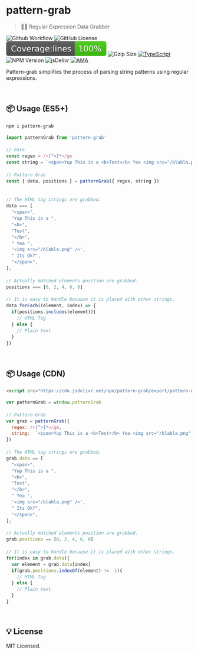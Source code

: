 # pattern-grab

> 🤛🏻 Regular Expression Data Grabber

![Github Workflow](https://github.com/hmmhmmhm/pattern-grab/actions/workflows/test.yml/badge.svg)
![GitHub License](https://img.shields.io/github/license/hmmhmmhm/pattern-grab)
![Jest Coverage](https://raw.githubusercontent.com/hmmhmmhm/pattern-grab/main/badges/badge-lines.svg)
![Gzip Size](https://img.badgesize.io//hmmhmmhm/pattern-grab/main/export/pattern-grab.js.svg?compression=gzip)
[![TypeScript](https://img.shields.io/badge/%3C%2F%3E-TypeScript-%230074c1.svg)](http://www.typescriptlang.org/)
![NPM Version](https://img.shields.io/npm/v/pattern-grab.svg?label=version)
![jsDelivr](https://badgen.net/jsdelivr/v/npm/pattern-grab)
[![AMA](https://img.shields.io/badge/Ask%20me-anything-1abc9c.svg)](https://twitter.com/hmartapp)

Pattern-grab simplifies the process of parsing string patterns using regular expressions.

<br />

## 📦 Usage (ES5+)

```bash
npm i pattern-grab
```

```ts
import patternGrab from 'pattern-grab'

// Data
const regex = /<[^>]*>/gm
const string = `<span>Yup This is a <b>Test</b> Yea <img src="/blabla.png" /> Its Ok?</span>`

// Pattern Grab
const { data, positions } = patternGrab({ regex, string })


// The HTML tag strings are grabbed.
data === [
  "<span>",
  "Yup This is a ",
  "<b>",
  "Test",
  "</b>",
  " Yea ",
  '<img src="/blabla.png" />',
  " Its Ok?",
  "</span>",
];

// Actually matched elements position are grabbed.
positions === [0, 2, 4, 6, 8]

// It is easy to handle because it is placed with other strings.
data.forEach((element, index) => {
  if(positions.includes(element)){
    // HTML Tag
  } else {
    // Plain text
  }
})
```

<br />

## 📦 Usage (CDN)

```html
<script src="https://cdn.jsdelivr.net/npm/pattern-grab/export/pattern-grab.js"></script>
```

```js
var patternGrab = window.patternGrab

// Pattern Grab
var grab = patternGrab({
  regex: /<[^>]*>/gm,
  string:  `<span>Yup This is a <b>Test</b> Yea <img src="/blabla.png" /> Its Ok?</span>`
})

// The HTML tag strings are grabbed.
grab.data == [
  "<span>",
  "Yup This is a ",
  "<b>",
  "Test",
  "</b>",
  " Yea ",
  '<img src="/blabla.png" />',
  " Its Ok?",
  "</span>",
];

// Actually matched elements position are grabbed.
grab.positions == [0, 2, 4, 6, 8]

// It is easy to handle because it is placed with other strings.
for(index in grab.data){
  var element = grab.data[index]
  if(grab.positions.indexOf(element) != -1){
    // HTML Tag
  } else {
    // Plain text
  }
}
```

<br />

## 💡 License

MIT Licensed.

